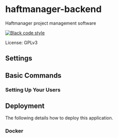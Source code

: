 # haftmanager-backend

Haftmanager project management software

[![Black code style](https://img.shields.io/badge/code%20style-black-000000.svg)](https://github.com/ambv/black)

License: GPLv3

## Settings

## Basic Commands

### Setting Up Your Users

## Deployment

The following details how to deploy this application.

### Docker
